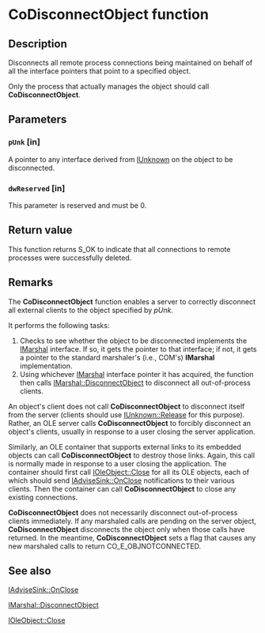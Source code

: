# CoDisconnectObject function

## Description

Disconnects all remote process connections being maintained on behalf of all the interface pointers that point to a specified object.

Only the process that actually manages the object should call **CoDisconnectObject**.

## Parameters

### `pUnk` [in]

A pointer to any interface derived from [IUnknown](https://learn.microsoft.com/windows/desktop/api/unknwn/nn-unknwn-iunknown) on the object to be disconnected.

### `dwReserved` [in]

This parameter is reserved and must be 0.

## Return value

This function returns S_OK to indicate that all connections to remote processes were successfully deleted.

## Remarks

The **CoDisconnectObject** function enables a server to correctly disconnect all external clients to the object specified by *pUnk*.

It performs the following tasks:

1. Checks to see whether the object to be disconnected implements the [IMarshal](https://learn.microsoft.com/windows/desktop/api/objidl/nn-objidl-imarshal) interface. If so, it gets the pointer to that interface; if not, it gets a pointer to the standard marshaler's (i.e., COM's) **IMarshal** implementation.
2. Using whichever [IMarshal](https://learn.microsoft.com/windows/desktop/api/objidl/nn-objidl-imarshal) interface pointer it has acquired, the function then calls [IMarshal::DisconnectObject](https://learn.microsoft.com/windows/desktop/api/objidl/nf-objidl-imarshal-disconnectobject) to disconnect all out-of-process clients.

An object's client does not call **CoDisconnectObject** to disconnect itself from the server (clients should use [IUnknown::Release](https://learn.microsoft.com/windows/desktop/api/unknwn/nf-unknwn-iunknown-release) for this purpose). Rather, an OLE server calls **CoDisconnectObject** to forcibly disconnect an object's clients, usually in response to a user closing the server application.

Similarly, an OLE container that supports external links to its embedded objects can call **CoDisconnectObject** to destroy those links. Again, this call is normally made in response to a user closing the application. The container should first call [IOleObject::Close](https://learn.microsoft.com/windows/desktop/api/oleidl/nf-oleidl-ioleobject-close) for all its OLE objects, each of which should send [IAdviseSink::OnClose](https://learn.microsoft.com/windows/desktop/api/objidl/nf-objidl-iadvisesink-onclose) notifications to their various clients. Then the container can call **CoDisconnectObject** to close any existing connections.

**CoDisconnectObject** does not necessarily disconnect out-of-process clients immediately. If any marshaled calls are pending on the server object, **CoDisconnectObject** disconnects the object only when those calls have returned. In the meantime, **CoDisconnectObject** sets a flag that causes any new marshaled calls to return CO_E_OBJNOTCONNECTED.

## See also

[IAdviseSink::OnClose](https://learn.microsoft.com/windows/desktop/api/objidl/nf-objidl-iadvisesink-onclose)

[IMarshal::DisconnectObject](https://learn.microsoft.com/windows/desktop/api/objidl/nf-objidl-imarshal-disconnectobject)

[IOleObject::Close](https://learn.microsoft.com/windows/desktop/api/oleidl/nf-oleidl-ioleobject-close)